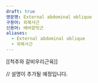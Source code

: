 ```yaml
---
draft: true
영문명: External abdominal oblique
구용어: 외복사근
신용어: 배바깥빗근
aliases:
  - External abdominal oblique
  - 외복사근
---
```


[[척추와 갈비우리근육]]

// 설명이 추가될 예정입니다.
